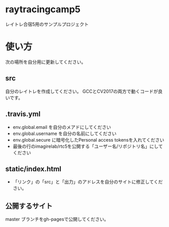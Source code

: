 # raytracingcamp5
レイトレ合宿5用のサンプルプロジェクト

# 使い方
次の場所を自分用に更新してください。
## src
自分のレイトレを作成してください。
GCCとCV2017の両方で動くコードが良いです。
## .travis.yml
- env.global.email を自分のメアドにしてください
- env.global.username を自分の名前にしてください
- env.global.secure に暗号化したPersonal access tokensを入れてください
- 最後の行のimagirelab/rtc5を公開する「ユーザー名/リポジトリ名」にしてください
## static/index.html
- 「リンク」の「src」と「出力」のアドレスを自分のサイトに修正してください。
## 公開するサイト
master ブランチをgh-pagesで公開してください。

